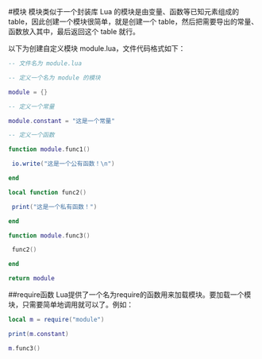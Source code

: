 #模块
模块类似于一个封装库 
Lua 的模块是由变量、函数等已知元素组成的 table，因此创建一个模块很简单，就是创建一个 table，然后把需要导出的常量、函数放入其中，最后返回这个 table 就行。

以下为创建自定义模块 module.lua，文件代码格式如下： 

```lua
-- 文件名为 module.lua

-- 定义一个名为 module 的模块

module = {}

-- 定义一个常量

module.constant = "这是一个常量"

-- 定义一个函数

function module.func1()

 io.write("这是一个公有函数！\n")

end

local function func2()

 print("这是一个私有函数！")

end

function module.func3()

 func2()

end

return module

```
##require函数
Lua提供了一个名为require的函数用来加载模块。要加载一个模块，只需要简单地调用就可以了。例如： 

```lua
local m = require("module")

print(m.constant)

m.func3()



```